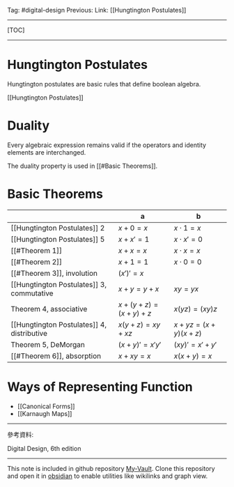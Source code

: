 Tag: #digital-design 
Previous: 
Link: [[Hungtington Postulates]]

---

[TOC]

---

# Hungtington Postulates

Hungtington postulates are basic rules that define boolean algebra.

[[Hungtington Postulates]]

# Duality

Every algebraic expression remains valid if the operators and identity elements are interchanged.

The duality property is used in [[#Basic Theorems]].

# Basic Theorems

|                                            | a                           | b                         |
| ------------------------------------------ | --------------------------- | ------------------------- |
| [[Hungtington Postulates]] 2               | $x + 0 = x$                 | $x \cdot 1 = x$           |
| [[Hungtington Postulates]] 5               | $x + x' = 1$                | $x \cdot x' = 0$          |
| [[#Theorem 1]]                             | $x + x = x$                 | $x \cdot x = x$           |
| [[#Theorem 2]]                             | $x + 1 = 1$                 | $x \cdot 0 = 0$           |
| [[#Theorem 3]], involution                 | $(x')' = x$                 |                           |
| [[Hungtington Postulates]] 3, commutative  | $x + y = y + x$             | $xy = yx$                 |
| Theorem 4, associative                     | $x + (y + z) = (x + y) + z$ | $x(yz) = (xy)z$           |
| [[Hungtington Postulates]] 4, distributive | $x(y + z) = xy + xz$        | $x + yz = (x + y)(x + z)$ |
| Theorem 5, DeMorgan                        | $(x + y)' = x'y'$           | $(xy)' = x' + y'$         |
| [[#Theorem 6]], absorption                             | $x + xy = x$                | $x(x + y) = x$            |

# Ways of Representing Function

- [[Canonical Forms]]
- [[Karnaugh Maps]]

---

參考資料:

Digital Design, 6th edition

---

This note is included in github repository [My-Vault](https://github.com/LittleD3092/My-Vault.git). Clone this repository and open it in [obsidian](https://obsidian.md/) to enable utilities like wikilinks and graph view.